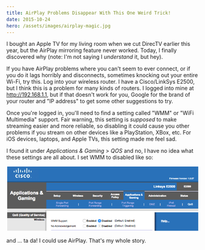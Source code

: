 ```yaml
---
title: AirPlay Problems Disappear With This One Weird Trick!
date: 2015-10-24
hero: /assets/images/airplay-magic.jpg
---
```

I bought an Apple TV for my living room when we cut DirecTV earlier this year, but the AirPlay mirroring feature never worked. Today, I finally discovered why (note: I'm not saying I _understand_ it, but hey).

If you have AirPlay problems where you can't seem to ever connect, or if you do it lags horribly and disconnects, sometimes knocking out your entire Wi-Fi, try this. Log into your wireless router. I have a Cisco/LinkSys E2500, but I think this is a problem for many kinds of routers. I logged into mine at http://192.168.1.1, but if that doesn't work for you, Google for the brand of your router and "IP address" to get some other suggestions to try.

Once you're logged in, you'll need to find a setting called "WMM" or "WiFi Multimedia" support. Fair warning, this setting is _supposed_ to make streaming easier and more reliable, so disabling it could cause you other problems if you stream on other devices like a PlayStation, XBox, etc. For iOS devices, laptops, and Apple TVs, this setting made me feel sad.

I found it under *Applications & Gaming* > *QOS* and no, I have no idea what these settings are all about. I set WMM to disabled like so:

![Disabling WMM in a Cisco Router](/assets/images/disable-wmm.png)

and ... ta da! I could use AirPlay. That's my whole story.